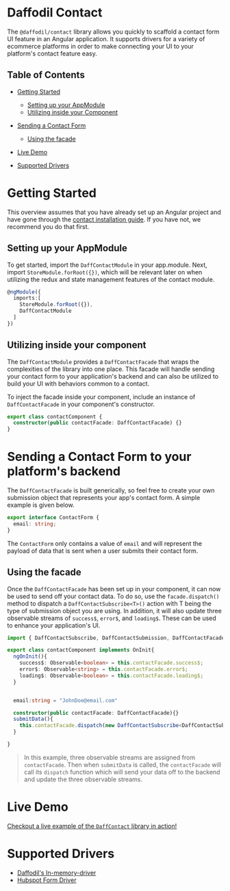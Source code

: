 # Daffodil Contact

The `@daffodil/contact` library allows you quickly to scaffold a contact form UI feature in an Angular application. It supports drivers for a variety of ecommerce platforms in order to make connecting your UI to your platform's contact feature easy. <!-- talk about supported platforms -->

## Table of Contents

- [Getting Started](#getting-started)

  - [Setting up your AppModule](#setting-up-your-appmodule)
  - [Utilizing inside your Component](#utilizing-inside-your-component)

- [Sending a Contact Form](#sending-a-contact-form-to-your-platform's-backend)

  - [Using the facade](#using-the-facade)

- [Live Demo](#live-demo)

- [Supported Drivers](#supported-drivers)

# Getting Started

This overview assumes that you have already set up an Angular project and have gone through the [contact installation guide](./installation.md). If you have not, we recommend you do that first.

## Setting up your AppModule

To get started, import the `DaffContactModule` in your app.module. Next, import `StoreModule.forRoot({})`, which will be relevant later on when utilizing the redux and state management features of the contact module.

```typescript
@ngModule({
  imports:[
    StoreModule.forRoot({}),
    DaffContactModule
  ]
})
```

## Utilizing inside your component

The `DaffContactModule` provides a `DaffContactFacade` that wraps the complexities of the library into one place. This facade will handle sending your contact form to your application's backend and can also be utilized to build your UI with behaviors common to a contact.

To inject the facade inside your component, include an instance of `DaffContactFacade` in your component's constructor.

```typescript
export class contactComponent {
  constructor(public contactFacade: DaffContactFacade) {}
}
```

# Sending a Contact Form to your platform's backend

The `DaffContactFacade` is built generically, so feel free to create your own submission object that represents your app's contact form. A simple example is given below.

```typescript
export interface ContactForm {
  email: string;
}
```

The `ContactForm` only contains a value of `email` and will represent the payload of data that is sent when a user submits their contact form.

## Using the facade

Once the `DaffContactFacade` has been set up in your component, it can now be used to send off your contact data. To do so, use the `facade.dispatch()` method to dispatch a `DaffContactSubscribe<T>()` action with T being the type of submission object you are using. In addition, it will also update three observable streams of `success$`, `error$`, and `loading$`. These can be used to enhance your application's UI.

```typescript
import { DaffContactSubscribe, DaffContactSubmission, DaffContactFacade } from '@daffodil/contact';

export class contactComponent implements OnInit{
  ngOnInit(){
    success$: Observable<boolean> = this.contactFacade.success$;
    error$: Observable<string> = this.contactFacade.error$;
    loading$: Observable<boolean> = this.contactFacade.loading$;
  }


  email:string = "JohnDoe@email.com"

  constructor(public contactFacade: DaffContactFacade){}
  submitData(){
    this.contactFacade.dispatch(new DaffContactSubscribe<DaffContactSubmission>(this.email));
  }

}
```

> In this example, three observable streams are assigned from `contactFacade`. Then when `submitData` is called, the `contactFacade` will call its `dispatch` function which will send your data off to the backend and update the three observable streams.

# Live Demo

[Checkout a live example of the `DaffContact` library in action!]()

# Supported Drivers
- [Daffodil's In-memory-driver](./drivers/in-memory-driver.md)
- [Hubspot Form Driver](./drivers/hubspot-forms-driver.md)